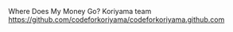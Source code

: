 Where Does My Money Go? Koriyama team https://github.com/codeforkoriyama/codeforkoriyama.github.com
